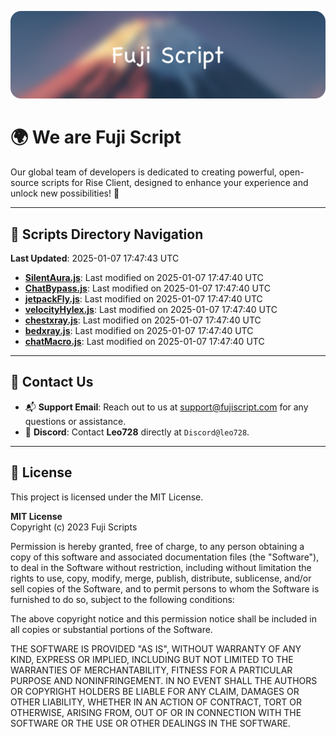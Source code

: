 ![Banner](.github/b.webp)

# 🌍 **We are Fuji Script**

Our global team of developers is dedicated to creating powerful, open-source scripts for Rise Client, designed to enhance your experience and unlock new possibilities! 🌟

---
<!-- SCRIPTS_NAVIGATION_START -->
## 📂 **Scripts Directory Navigation**

**Last Updated**: 2025-01-07 17:47:43 UTC

- **[SilentAura.js](scripts/SilentAura.js)**: Last modified on 2025-01-07 17:47:40 UTC
- **[ChatBypass.js](scripts/ChatBypass.js)**: Last modified on 2025-01-07 17:47:40 UTC
- **[jetpackFly.js](scripts/jetpackFly.js)**: Last modified on 2025-01-07 17:47:40 UTC
- **[velocityHylex.js](scripts/velocityHylex.js)**: Last modified on 2025-01-07 17:47:40 UTC
- **[chestxray.js](scripts/chestxray.js)**: Last modified on 2025-01-07 17:47:40 UTC
- **[bedxray.js](scripts/bedxray.js)**: Last modified on 2025-01-07 17:47:40 UTC
- **[chatMacro.js](scripts/chatMacro.js)**: Last modified on 2025-01-07 17:47:40 UTC

<!-- SCRIPTS_NAVIGATION_END -->

---

## 💬 **Contact Us**  
- 📬 **Support Email**: Reach out to us at [support@fujiscript.com](mailto:support@fujiscript.com) for any questions or assistance.  
- 💬 **Discord**: Contact **Leo728** directly at `Discord@leo728`.

---

## 📜 **License**

This project is licensed under the MIT License.  

**MIT License**  
Copyright (c) 2023 Fuji Scripts  

Permission is hereby granted, free of charge, to any person obtaining a copy of this software and associated documentation files (the "Software"), to deal in the Software without restriction, including without limitation the rights to use, copy, modify, merge, publish, distribute, sublicense, and/or sell copies of the Software, and to permit persons to whom the Software is furnished to do so, subject to the following conditions:  

The above copyright notice and this permission notice shall be included in all copies or substantial portions of the Software.  

THE SOFTWARE IS PROVIDED "AS IS", WITHOUT WARRANTY OF ANY KIND, EXPRESS OR IMPLIED, INCLUDING BUT NOT LIMITED TO THE WARRANTIES OF MERCHANTABILITY, FITNESS FOR A PARTICULAR PURPOSE AND NONINFRINGEMENT. IN NO EVENT SHALL THE AUTHORS OR COPYRIGHT HOLDERS BE LIABLE FOR ANY CLAIM, DAMAGES OR OTHER LIABILITY, WHETHER IN AN ACTION OF CONTRACT, TORT OR OTHERWISE, ARISING FROM, OUT OF OR IN CONNECTION WITH THE SOFTWARE OR THE USE OR OTHER DEALINGS IN THE SOFTWARE.  
